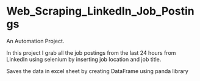 # Web_Scraping_LinkedIn_Job_Postings
An Automation Project.

In this project I grab all the job postings from the last 24 hours from LinkedIn using selenium by inserting job location and job title.

Saves the data in excel sheet by creating DataFrame using panda library
